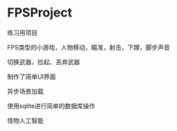# FPSProject

练习用项目

FPS类型的小游戏，人物移动，瞄准，射击，下蹲，脚步声音

切换武器，捡起、丢弃武器

制作了简单UI界面

异步场景加载

使用sqlite进行简单的数据库操作

怪物人工智能
